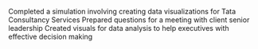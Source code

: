 Completed a simulation involving creating data visualizations for Tata Consultancy Services
Prepared questions for a meeting with client senior leadership
Created visuals for data analysis to help executives with effective decision making
